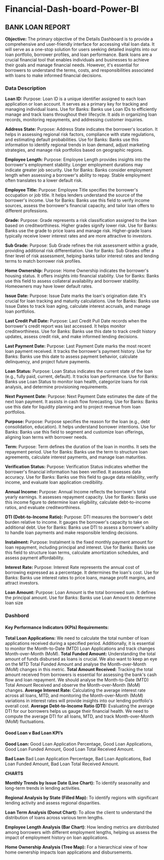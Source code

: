 # Financial-Dash-board-Power-BI
## BANK LOAN REPORT

**Objective:**
The primary objective of the Details Dashboard is to provide a comprehensive and user-friendly interface for accessing vital loan data. It will serve as a one-stop solution for users seeking detailed insights into our loan portfolio, borrower profiles, and loan performance.
Bank loans are a crucial financial tool that enables individuals and businesses to achieve their goals and manage financial needs. However, it's essential for borrowers to understand the terms, costs, and responsibilities associated with loans to make informed financial decisions.


### Data Description
**Loan ID:**
Purpose: Loan ID is a unique identifier assigned to each loan application or loan account. It serves as a primary key for tracking and managing individual loans.
Use for Banks: Banks use Loan IDs to efficiently manage and track loans throughout their lifecycle. It aids in organizing loan records, monitoring repayments, and addressing customer inquiries.

**Address State:**
Purpose: Address State indicates the borrower's location. It helps in assessing regional risk factors, compliance with state regulations, and estimating default probabilities.
Use for Banks: Banks use this information to identify regional trends in loan demand, adjust marketing strategies, and manage risk portfolios based on geographic regions.

**Employee Length:**
Purpose: Employee Length provides insights into the borrower's employment stability. Longer employment durations may indicate greater job security.
Use for Banks: Banks consider employment length when assessing a borrower's ability to repay. Stable employment often translates to a lower default risk.

**Employee Title:**
Purpose: Employee Title specifies the borrower's occupation or job title. It helps lenders understand the source of the borrower's income.
Use for Banks: Banks use this field to verify income sources, assess the borrower's financial capacity, and tailor loan offers to different professions.

**Grade:**
Purpose: Grade represents a risk classification assigned to the loan based on creditworthiness. Higher grades signify lower risk.
Use for Banks: Banks use the grade to price loans and manage risk. Higher-grade loans typically receive lower interest rates and are more attractive to investors.

**Sub Grade:**
Purpose: Sub Grade refines the risk assessment within a grade, providing additional risk differentiation.
Use for Banks: Sub Grades offer a finer level of risk assessment, helping banks tailor interest rates and lending terms to match borrower risk profiles.

**Home Ownership:**
Purpose: Home Ownership indicates the borrower's housing status. It offers insights into financial stability.
Use for Banks: Banks use this field to assess collateral availability and borrower stability. Homeowners may have lower default rates.

**Issue Date:**
Purpose: Issue Date marks the loan's origination date. It's crucial for loan tracking and maturity calculations.
Use for Banks: Banks use Issue Dates to track loan aging, calculate interest accruals, and manage loan portfolios.

**Last Credit Pull Date:**
Purpose: Last Credit Pull Date records when the borrower's credit report was last accessed. It helps monitor creditworthiness.
Use for Banks: Banks use this date to track credit history updates, assess credit risk, and make informed lending decisions.

**Last Payment Date:**
Purpose: Last Payment Date marks the most recent loan payment received. It tracks the borrower's payment history.
Use for Banks: Banks use this date to assess payment behavior, calculate delinquency, and project future payments.

**Loan Status:**
Purpose: Loan Status indicates the current state of the loan (e.g., fully paid, current, default). It tracks loan performance.
Use for Banks: Banks use Loan Status to monitor loan health, categorize loans for risk analysis, and determine provisioning requirements.

**Next Payment Date:**
Purpose: Next Payment Date estimates the date of the next loan payment. It assists in cash flow forecasting.
Use for Banks: Banks use this date for liquidity planning and to project revenue from loan portfolios.

**Purpose:**
Purpose: Purpose specifies the reason for the loan (e.g., debt consolidation, education). It helps understand borrower intentions.
Use for Banks: Banks use this field to segment and customize loan offerings, aligning loan terms with borrower needs.

**Term:**
Purpose: Term defines the duration of the loan in months. It sets the repayment period.
Use for Banks: Banks use the term to structure loan agreements, calculate interest payments, and manage loan maturities.

**Verification Status:**
Purpose: Verification Status indicates whether the borrower's financial information has been verified. It assesses data accuracy.
Use for Banks: Banks use this field to gauge data reliability, verify income, and evaluate loan application credibility.

**Annual Income:**
Purpose: Annual Income reflects the borrower's total yearly earnings. It assesses repayment capacity.
Use for Banks: Banks use this income figure to determine loan eligibility, calculate debt-to-income ratios, and evaluate creditworthiness.

**DTI (Debt-to-Income Ratio):**
Purpose: DTI measures the borrower's debt burden relative to income. It gauges the borrower's capacity to take on additional debt.
Use for Banks: Banks use DTI to assess a borrower's ability to handle loan payments and make responsible lending decisions.

**Instalment:**
Purpose: Instalment is the fixed monthly payment amount for loan repayment, including principal and interest.
Use for Banks: Banks use this field to structure loan terms, calculate amortization schedules, and assess payment affordability.

**Interest Rate:**
Purpose: Interest Rate represents the annual cost of borrowing expressed as a percentage. It determines the loan's cost.
Use for Banks: Banks use interest rates to price loans, manage profit margins, and attract investors.

**Loan Amount:**
Purpose: Loan Amount is the total borrowed sum. It defines the principal amount.
Use for Banks: Banks use Loan Amount to determine loan size

### Dashbord 
#### **Key Performance Indicators (KPIs) Requirements:**

**Total Loan Applications:**
We need to calculate the total number of loan applications received during a specified period. Additionally, it is essential to monitor the Month-to-Date (MTD) Loan Applications and track changes Month-over-Month (MoM).
**Total Funded Amount:** 
Understanding the total amount of funds disbursed as loans is crucial. We also want to keep an eye on the MTD Total Funded Amount and analyse the Month-over-Month (MoM) changes in this metric.
**Total Amount Received:** 
Tracking the total amount received from borrowers is essential for assessing the bank's cash flow and loan repayment. We should analyse the Month-to-Date (MTD) Total Amount Received and observe the Month-over-Month (MoM) changes.
**Average Interest Rate:** 
Calculating the average interest rate across all loans, MTD, and monitoring the Month-over-Month (MoM) variations in interest rates will provide insights into our lending portfolio's overall cost.
**Average Debt-to-Income Ratio (DTI):**
Evaluating the average DTI for our borrowers helps us gauge their financial health. We need to compute the average DTI for all loans, MTD, and track Month-over-Month (MoM) fluctuations.

#### Good Loan v Bad Loan KPI’s

**Good Loan:**
Good Loan Application Percentage,
Good Loan Applications,
Good Loan Funded Amount,
Good Loan Total Received Amount.

**Bad Loan**
Bad Loan Application Percentage,
Bad Loan Applications,
Bad Loan Funded Amount,
Bad Loan Total Received Amount.

**CHARTS**

**Monthly Trends by Issue Date (Line Chart):**  To identify seasonality and long-term trends in lending activities.

**Regional Analysis by State (Filled Map):** To identify regions with significant lending activity and assess regional disparities.

**Loan Term Analysis (Donut Chart):** To allow the client to understand the distribution of loans across various term lengths.

**Employee Length Analysis (Bar Chart)**: How lending metrics are distributed among borrowers with different employment lengths, helping us assess the impact of employment history on loan applications.

**Home Ownership Analysis (Tree Map):** For a hierarchical view of how home ownership impacts loan applications and disbursements.




